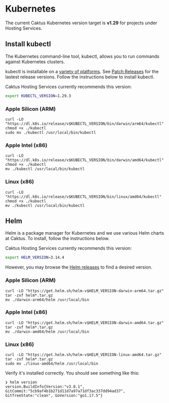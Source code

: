 # Kubernetes

The current Caktus Kubernetes version target is **v1.29** for projects under Hosting Services.


## Install kubectl

The Kubernetes command-line tool, kubectl, allows you to run commands against
Kubernetes clusters. 

kubectl is installable on a
[variety of platforms](https://kubernetes.io/docs/tasks/tools/). See [Patch Releases](https://kubernetes.io/releases/patch-releases/) for the lastest release versions. Follow the instructions below to install kubectl.

Caktus Hosting Services currently recommends this version:

```sh
export KUBECTL_VERSION=1.29.3
```

### Apple Silicon (ARM)

```shell
curl -LO "https://dl.k8s.io/release/v$KUBECTL_VERSION/bin/darwin/arm64/kubectl"
chmod +x ./kubectl
sudo mv ./kubectl /usr/local/bin/kubectl
```

### Apple Intel (x86)

```shell
curl -LO "https://dl.k8s.io/release/v$KUBECTL_VERSION/bin/darwin/amd64/kubectl"
chmod +x ./kubectl
mv ./kubectl /usr/local/bin/kubectl
```

### Linux (x86)

```shell
curl -LO "https://dl.k8s.io/release/v$KUBECTL_VERSION/bin/linux/amd64/kubectl"
chmod +x ./kubectl
mv ./kubectl /usr/local/bin/kubectl
```

## Helm

Helm is a package manager for Kubernetes and we use various Helm charts at Caktus. To install, follow the instructions below.

Caktus Hosting Services currently recommends this version:

```sh
export HELM_VERSION=3.14.4
```

However, you may browse the [Helm releases](https://github.com/helm/helm/releases) to find a desired version.

### Apple Silicon (ARM)

```shell
curl -LO "https://get.helm.sh/helm-v$HELM_VERSION-darwin-arm64.tar.gz"
tar -zxf helm*.tar.gz
mv ./darwin-arm64/helm /usr/local/bin
```

### Apple Intel (x86)

```shell
curl -LO "https://get.helm.sh/helm-v$HELM_VERSION-darwin-amd64.tar.gz"
tar -zxf helm*.tar.gz
mv ./darwin-amd64/helm /usr/local/bin
```

### Linux (x86)

```shell
curl -LO "https://get.helm.sh/helm-v$HELM_VERSION-linux-amd64.tar.gz"
tar -zxf helm*.tar.gz
sudo mv ./linux-amd64/helm /usr/local/bin
```

Verify it's installed correctly. You should see something like this:

```shell
❯ helm version 
version.BuildInfo{Version:"v3.8.1", GitCommit:"5cb9af4b1b271d11d7a97a71df3ac337dd94ad37", GitTreeState:"clean", GoVersion:"go1.17.5"}
```
